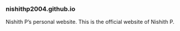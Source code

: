 ### nishithp2004.github.io
Nishith P’s personal website.
This is the official website of Nishith P.

